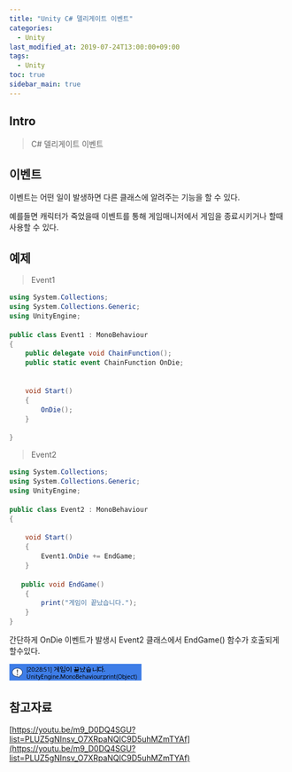 ```yaml
---
title: "Unity C# 델리게이트 이벤트"
categories: 
  - Unity
last_modified_at: 2019-07-24T13:00:00+09:00
tags: 
  - Unity 
toc: true
sidebar_main: true
---
```


## Intro

> C# 델리게이트 이벤트

## 이벤트

이벤트는 어떤 일이 발생하면 다른 클래스에 알려주는 기능을 할 수 있다.

예를들면 캐릭터가 죽었을때 이벤트를 통해 게임매니저에서 게임을 종료시키거나 할때 사용할 수 있다.


## 예제


> Event1

```c#
using System.Collections;
using System.Collections.Generic;
using UnityEngine;

public class Event1 : MonoBehaviour
{
    public delegate void ChainFunction();
    public static event ChainFunction OnDie;

   
    void Start()
    {
        OnDie();
    }

}
``` 


> Event2

```c#
using System.Collections;
using System.Collections.Generic;
using UnityEngine;

public class Event2 : MonoBehaviour
{

    void Start()
    {
        Event1.OnDie += EndGame;
    }

   public void EndGame()
    {
        print("게임이 끝났습니다.");
    }
}
```

간단하게 OnDie 이벤트가 발생시 Event2 클래스에서 EndGame() 함수가 호출되게 할수있다.


![1](https://github.com/lesslate/lesslate.github.io/blob/master/assets/img/Unity/event/1.png?raw=true)


## 참고자료

[https://youtu.be/m9_D0DQ4SGU?list=PLUZ5gNInsv_O7XRpaNQIC9D5uhMZmTYAf](https://youtu.be/m9_D0DQ4SGU?list=PLUZ5gNInsv_O7XRpaNQIC9D5uhMZmTYAf)


